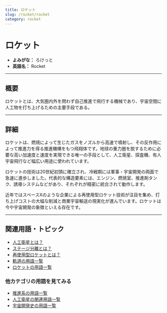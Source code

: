 ```yaml
---
title: ロケット
slug: /rocket/rocket
category: rocket
---
```


# ロケット

- **よみがな：** ろけっと  
- **英語名：** Rocket  

---

## 概要

ロケットとは、大気圏内外を問わず自己推進で飛行する機械であり、宇宙空間に人工物を打ち上げるための主要手段である。

---

## 詳細

ロケットは、燃焼によって生じたガスをノズルから高速で噴射し、その反作用によって推進力を得る推進機構をもつ飛翔体です。地球の重力圏を脱するために必要な高い加速度と速度を実現できる唯一の手段として、人工衛星、探査機、有人宇宙飛行など幅広い用途に使われています。

ロケットの技術は20世紀初頭に確立され、冷戦期には軍事・宇宙開発の両面で急速に進歩しました。代表的な構造要素には、エンジン、燃焼室、推進剤タンク、誘導システムなどがあり、それぞれが精密に統合されて動作します。

近年ではスペースXのような企業による再使用型ロケット技術が注目を集め、打ち上げコストの大幅な削減と商業宇宙輸送の現実化が進んでいます。ロケットは今や宇宙開発の象徴といえる存在です。

---

## 関連用語・トピック

- [人工衛星とは？](/docs/satellite/satellite)
- [ステージ分離とは？](/docs/rocket/system/staging)
- [再使用型ロケットとは？](/docs/rocket/type/reusable-rocket)
- [軌道の用語一覧](/docs/category/orbit)
- [ロケットの用語一覧](/docs/category/rocket)

### 他カテゴリの用語を見てみる
- [推進系の用語一覧](/docs/category/propulsion)
- [人工衛星の関連用語一覧](/docs/category/satellite)
- [宇宙開発史の用語一覧](/docs/category/history)
